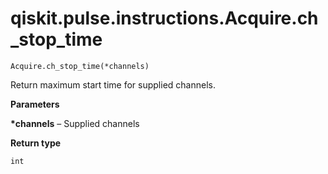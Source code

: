 # qiskit.pulse.instructions.Acquire.ch\_stop\_time

`Acquire.ch_stop_time(*channels)`

Return maximum start time for supplied channels.

**Parameters**

**\*channels** – Supplied channels

**Return type**

`int`
